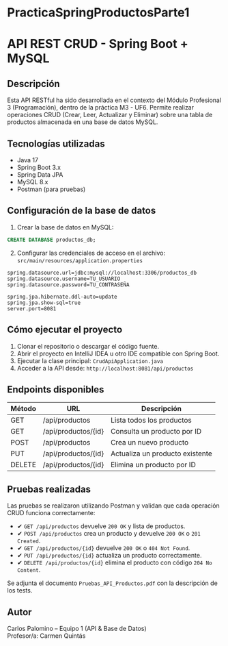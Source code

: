 # PracticaSpringProductosParte1

# API REST CRUD - Spring Boot + MySQL

## Descripción
Esta API RESTful ha sido desarrollada en el contexto del Módulo Profesional 3 (Programación), dentro de la práctica M3 - UF6. Permite realizar operaciones CRUD (Crear, Leer, Actualizar y Eliminar) sobre una tabla de productos almacenada en una base de datos MySQL.

## Tecnologías utilizadas
- Java 17
- Spring Boot 3.x
- Spring Data JPA
- MySQL 8.x
- Postman (para pruebas)

## Configuración de la base de datos

1. Crear la base de datos en MySQL:
```sql
CREATE DATABASE productos_db;
```

2. Configurar las credenciales de acceso en el archivo:
`src/main/resources/application.properties`

```
spring.datasource.url=jdbc:mysql://localhost:3306/productos_db
spring.datasource.username=TU_USUARIO
spring.datasource.password=TU_CONTRASEÑA

spring.jpa.hibernate.ddl-auto=update
spring.jpa.show-sql=true
server.port=8081
```

## Cómo ejecutar el proyecto

1. Clonar el repositorio o descargar el código fuente.
2. Abrir el proyecto en IntelliJ IDEA u otro IDE compatible con Spring Boot.
3. Ejecutar la clase principal: `CrudApiApplication.java`
4. Acceder a la API desde: `http://localhost:8081/api/productos`

## Endpoints disponibles

| Método | URL                          | Descripción                    |
|--------|------------------------------|--------------------------------|
| GET    | /api/productos               | Lista todos los productos      |
| GET    | /api/productos/{id}          | Consulta un producto por ID    |
| POST   | /api/productos               | Crea un nuevo producto         |
| PUT    | /api/productos/{id}          | Actualiza un producto existente|
| DELETE | /api/productos/{id}          | Elimina un producto por ID     |

## Pruebas realizadas

Las pruebas se realizaron utilizando Postman y validan que cada operación CRUD funciona correctamente:

- ✔ `GET /api/productos` devuelve `200 OK` y lista de productos.
- ✔ `POST /api/productos` crea un producto y devuelve `200 OK` o `201 Created`.
- ✔ `GET /api/productos/{id}` devuelve `200 OK` o `404 Not Found`.
- ✔ `PUT /api/productos/{id}` actualiza un producto correctamente.
- ✔ `DELETE /api/productos/{id}` elimina el producto con código `204 No Content`.

Se adjunta el documento `Pruebas_API_Productos.pdf` con la descripción de los tests.

## Autor
Carlos Palomino – Equipo 1 (API & Base de Datos)  
Profesor/a: Carmen Quintás
